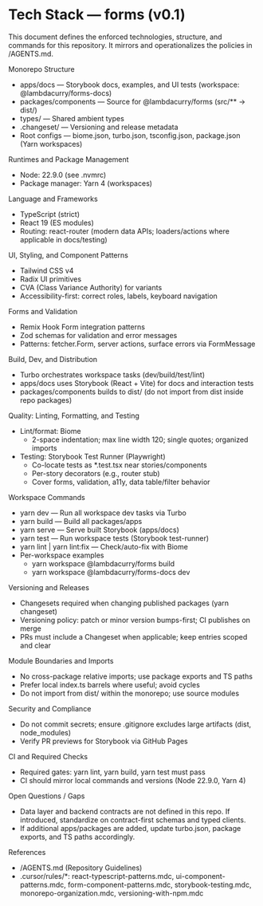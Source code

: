 # Tech Stack — forms (v0.1)

This document defines the enforced technologies, structure, and commands for this repository. It mirrors and operationalizes the policies in /AGENTS.md.

Monorepo Structure
- apps/docs — Storybook docs, examples, and UI tests (workspace: @lambdacurry/forms-docs)
- packages/components — Source for @lambdacurry/forms (src/** → dist/)
- types/ — Shared ambient types
- .changeset/ — Versioning and release metadata
- Root configs — biome.json, turbo.json, tsconfig.json, package.json (Yarn workspaces)

Runtimes and Package Management
- Node: 22.9.0 (see .nvmrc)
- Package manager: Yarn 4 (workspaces)

Language and Frameworks
- TypeScript (strict)
- React 19 (ES modules)
- Routing: react-router (modern data APIs; loaders/actions where applicable in docs/testing)

UI, Styling, and Component Patterns
- Tailwind CSS v4
- Radix UI primitives
- CVA (Class Variance Authority) for variants
- Accessibility-first: correct roles, labels, keyboard navigation

Forms and Validation
- Remix Hook Form integration patterns
- Zod schemas for validation and error messages
- Patterns: fetcher.Form, server actions, surface errors via FormMessage

Build, Dev, and Distribution
- Turbo orchestrates workspace tasks (dev/build/test/lint)
- apps/docs uses Storybook (React + Vite) for docs and interaction tests
- packages/components builds to dist/ (do not import from dist inside repo packages)

Quality: Linting, Formatting, and Testing
- Lint/format: Biome
  - 2-space indentation; max line width 120; single quotes; organized imports
- Testing: Storybook Test Runner (Playwright)
  - Co-locate tests as *.test.tsx near stories/components
  - Per-story decorators (e.g., router stub)
  - Cover forms, validation, a11y, data table/filter behavior

Workspace Commands
- yarn dev — Run all workspace dev tasks via Turbo
- yarn build — Build all packages/apps
- yarn serve — Serve built Storybook (apps/docs)
- yarn test — Run workspace tests (Storybook test-runner)
- yarn lint | yarn lint:fix — Check/auto-fix with Biome
- Per-workspace examples
  - yarn workspace @lambdacurry/forms build
  - yarn workspace @lambdacurry/forms-docs dev

Versioning and Releases
- Changesets required when changing published packages (yarn changeset)
- Versioning policy: patch or minor version bumps-first; CI publishes on merge
- PRs must include a Changeset when applicable; keep entries scoped and clear

Module Boundaries and Imports
- No cross-package relative imports; use package exports and TS paths
- Prefer local index.ts barrels where useful; avoid cycles
- Do not import from dist/ within the monorepo; use source modules

Security and Compliance
- Do not commit secrets; ensure .gitignore excludes large artifacts (dist, node_modules)
- Verify PR previews for Storybook via GitHub Pages

CI and Required Checks
- Required gates: yarn lint, yarn build, yarn test must pass
- CI should mirror local commands and versions (Node 22.9.0, Yarn 4)

Open Questions / Gaps
- Data layer and backend contracts are not defined in this repo. If introduced, standardize on contract-first schemas and typed clients.
- If additional apps/packages are added, update turbo.json, package exports, and TS paths accordingly.

References
- /AGENTS.md (Repository Guidelines)
- .cursor/rules/*: react-typescript-patterns.mdc, ui-component-patterns.mdc, form-component-patterns.mdc, storybook-testing.mdc, monorepo-organization.mdc, versioning-with-npm.mdc